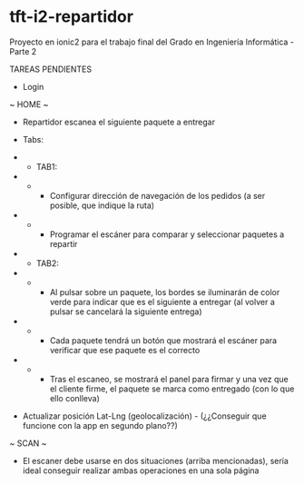 # tft-i2-repartidor
Proyecto en ionic2 para el trabajo final del Grado en Ingeniería Informática - Parte 2

TAREAS PENDIENTES

- Login

~ HOME ~
- Repartidor escanea el siguiente paquete a entregar
- Tabs:
- * TAB1:
- * - Configurar dirección de navegación de los pedidos (a ser posible, que indique la ruta)
- * - Programar el escáner para comparar y seleccionar paquetes a repartir
- * TAB2: 
- * - Al pulsar sobre un paquete, los bordes se iluminarán de color verde para indicar que es el siguiente a entregar (al volver a pulsar se cancelará la siguiente entrega)
- * - Cada paquete tendrá un botón que mostrará el escáner para verificar que ese paquete es el correcto
- * - Tras el escaneo, se mostrará el panel para firmar y una vez que el cliente firme, el paquete se marca como entregado (con lo que ello conlleva)

- Actualizar posición Lat-Lng (geolocalización) - (¿¿Conseguir que funcione con la app en segundo plano??)

~ SCAN ~
- El escaner debe usarse en dos situaciones (arriba mencionadas), sería ideal conseguir realizar ambas operaciones en una sola página